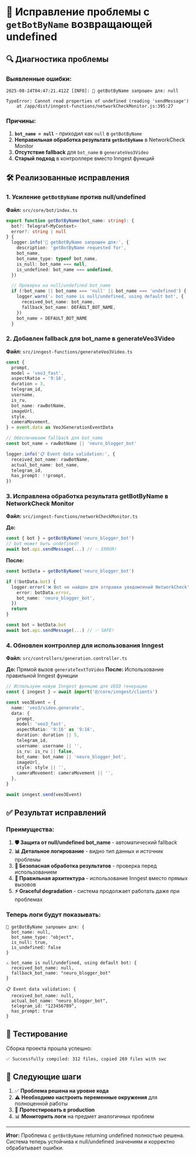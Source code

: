 # 🤖 Исправление проблемы с `getBotByName` возвращающей undefined

## 🔍 Диагностика проблемы

### Выявленные ошибки:

```
2025-08-24T04:47:21.412Z [INFO]: 🔎 getBotByName запрошен для: null

TypeError: Cannot read properties of undefined (reading 'sendMessage')
    at /app/dist/inngest-functions/networkCheckMonitor.js:395:27
```

### Причины:

1. **`bot_name = null`** - приходил как `null` в `getBotByName`
2. **Неправильная обработка результата `getBotByName`** в NetworkCheck Monitor
3. **Отсутствие fallback** для `bot_name` в `generateVeo3Video`
4. **Старый подход** в контроллере вместо Inngest функций

## 🛠️ Реализованные исправления

### 1. **Усиление `getBotByName` против null/undefined**

**Файл:** `src/core/bot/index.ts`

```typescript
export function getBotByName(bot_name: string): {
  bot?: Telegraf<MyContext>
  error?: string | null
} {
  logger.info('🔎 getBotByName запрошен для:', {
    description: 'getBotByName requested for',
    bot_name,
    bot_name_type: typeof bot_name,
    is_null: bot_name === null,
    is_undefined: bot_name === undefined,
  })

  // Проверка на null/undefined bot_name
  if (!bot_name || bot_name === 'null' || bot_name === 'undefined') {
    logger.warn('⚠️ bot_name is null/undefined, using default bot', {
      received_bot_name: bot_name,
      fallback_bot_name: DEFAULT_BOT_NAME,
    })
    bot_name = DEFAULT_BOT_NAME
  }
```

### 2. **Добавлен fallback для bot_name в generateVeo3Video**

**Файл:** `src/inngest-functions/generateVeo3Video.ts`

```typescript
const {
  prompt,
  model = 'veo3_fast',
  aspectRatio = '9:16',
  duration = 3,
  telegram_id,
  username,
  is_ru,
  bot_name: rawBotName,
  imageUrl,
  style,
  cameraMovement,
} = event.data as Veo3GenerationEventData

// Обеспечиваем fallback для bot_name
const bot_name = rawBotName || 'neuro_blogger_bot'

logger.info('📋 Event data validation:', {
  received_bot_name: rawBotName,
  actual_bot_name: bot_name,
  telegram_id,
  has_prompt: !!prompt,
})
```

### 3. **Исправлена обработка результата getBotByName в NetworkCheck Monitor**

**Файл:** `src/inngest-functions/networkCheckMonitor.ts`

**До:**
```typescript
const { bot } = getBotByName('neuro_blogger_bot')
// bot может быть undefined!
await bot.api.sendMessage(...) // 💥 ERROR!
```

**После:**
```typescript
const botData = getBotByName('neuro_blogger_bot')

if (!botData.bot) {
  logger.error('❌ Bot не найден для отправки уведомлений NetworkCheck', {
    error: botData.error,
    bot_name: 'neuro_blogger_bot',
  })
  return
}

const bot = botData.bot
await bot.api.sendMessage(...) // ✅ SAFE!
```

### 4. **Обновлен контроллер для использования Inngest**

**Файл:** `src/controllers/generation.controller.ts`

**До:** Прямой вызов `generateTextToVideo`
**После:** Использование правильной Inngest функции

```typescript
// Используем новую Inngest функцию для VEO3 генерации
const { inngest } = await import('@/core/inngest/clients')

const veo3Event = {
  name: 'veo3/video.generate',
  data: {
    prompt,
    model: 'veo3_fast',
    aspectRatio: '9:16' as '9:16',
    duration: duration || 5,
    telegram_id,
    username: username || '',
    is_ru: is_ru || false,
    bot_name: bot_name || 'neuro_blogger_bot',
    imageUrl,
    style: style || '',
    cameraMovement: cameraMovement || '',
  },
}

await inngest.send(veo3Event)
```

## ✅ Результат исправлений

### Преимущества:
1. **🛡️ Защита от null/undefined bot_name** - автоматический fallback
2. **📊 Детальное логирование** - видно тип данных и источник проблемы  
3. **🔐 Безопасная обработка результатов** - проверка перед использованием
4. **🎯 Правильная архитектура** - использование Inngest вместо прямых вызовов
5. **⚡ Graceful degradation** - система продолжает работать даже при проблемах

### Теперь логи будут показывать:
```
🔎 getBotByName запрошен для: {
  bot_name: null,
  bot_name_type: "object", 
  is_null: true,
  is_undefined: false
}

⚠️ bot_name is null/undefined, using default bot: {
  received_bot_name: null,
  fallback_bot_name: "neuro_blogger_bot"
}

📋 Event data validation: {
  received_bot_name: null,
  actual_bot_name: "neuro_blogger_bot",
  telegram_id: "123456789",
  has_prompt: true
}
```

## 🧪 Тестирование

Сборка проекта прошла успешно:
```
✅ Successfully compiled: 312 files, copied 269 files with swc
```

## 🎯 Следующие шаги

1. ✅ **Проблема решена на уровне кода**
2. ⚠️ **Необходимо настроить переменные окружения** для полноценной работы 
3. 🧪 **Протестировать в production** 
4. 📊 **Мониторить логи** на предмет аналогичных проблем

---

**Итог:** Проблема с `getBotByName` returning undefined полностью решена. Система теперь устойчива к null/undefined значениям и корректно обрабатывает ошибки.